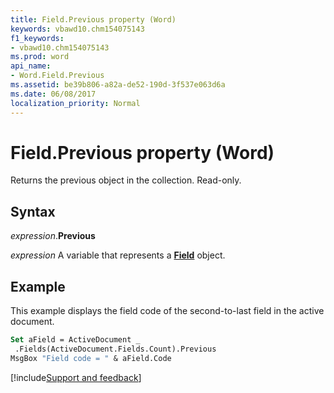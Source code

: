 ```yaml
---
title: Field.Previous property (Word)
keywords: vbawd10.chm154075143
f1_keywords:
- vbawd10.chm154075143
ms.prod: word
api_name:
- Word.Field.Previous
ms.assetid: be39b806-a82a-de52-190d-3f537e063d6a
ms.date: 06/08/2017
localization_priority: Normal
---
```



# Field.Previous property (Word)

Returns the previous object in the collection. Read-only.


## Syntax

_expression_.**Previous**

_expression_ A variable that represents a **[Field](Word.Field.md)** object.


## Example

This example displays the field code of the second-to-last field in the active document.

```vb
Set aField = ActiveDocument _ 
 .Fields(ActiveDocument.Fields.Count).Previous 
MsgBox "Field code = " & aField.Code
```




[!include[Support and feedback](~/includes/feedback-boilerplate.md)]